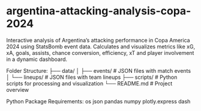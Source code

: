 # argentina-attacking-analysis-copa-2024
Interactive analysis of Argentina’s attacking performance in Copa America 2024 using StatsBomb event data. Calculates and visualizes metrics like xG, xA, goals, assists, chance conversion, efficiency, xT and player involvement in a dynamic dashboard.

Folder Structure:
├── data/
│   ├── events/       # JSON files with match events
│   └── lineups/      # JSON files with team lineups
├── scripts/          # Python scripts for processing and visualization
└── README.md         # Project overview

Python Package Requirements:
os
json
pandas
numpy
plotly.express
dash

